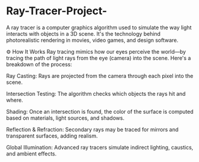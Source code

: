 # Ray-Tracer-Project-

A ray tracer is a computer graphics algorithm used to simulate the way light interacts with objects in a 3D scene. It's the technology behind photorealistic rendering in movies, video games, and design software.

⚙️ How It Works
Ray tracing mimics how our eyes perceive the world—by tracing the path of light rays from the eye (camera) into the scene. Here's a breakdown of the process:

Ray Casting: Rays are projected from the camera through each pixel into the scene.

Intersection Testing: The algorithm checks which objects the rays hit and where.

Shading: Once an intersection is found, the color of the surface is computed based on materials, light sources, and shadows.

Reflection & Refraction: Secondary rays may be traced for mirrors and transparent surfaces, adding realism.

Global Illumination: Advanced ray tracers simulate indirect lighting, caustics, and ambient effects.
